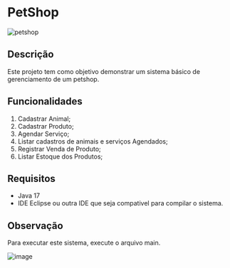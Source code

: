 # PetShop

![petshop](https://github.com/lrodsantos/Petshop/assets/125817592/22bb0497-9897-49f6-b180-52031f1ba797)


## Descrição

Este projeto tem como objetivo demonstrar um sistema básico de gerenciamento de um petshop. 

## Funcionalidades

1. Cadastrar Animal;
2. Cadastrar Produto;
3. Agendar Serviço;
4. Listar cadastros de animais e serviços Agendados;
5. Registrar Venda de Produto;
6. Listar Estoque dos Produtos;

## Requisitos

- Java 17
- IDE Eclipse ou outra IDE que seja compativel para compilar o sistema.

## Observação

Para executar este sistema, execute o arquivo main.

![image](https://github.com/lrodsantos/Petshop/assets/125817592/ab7298cd-f5b8-4112-a3c3-c7b9c3e5422f)
